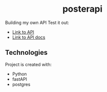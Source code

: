 <h1 align="center">posterapi</h1>

Building my own API
Test it out: 
 - [Link to API](https://poster-api-python.herokuapp.com/)
 - [Link to API docs](https://poster-api-python.herokuapp.com/docs)

## Technologies

Project is created with:

- Python
- fastAPI
- postgres
